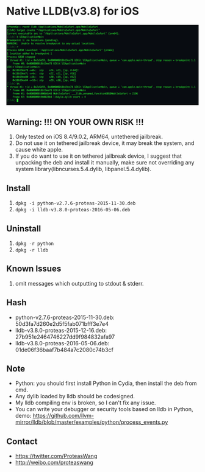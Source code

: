 # Native LLDB(v3.8) for iOS

![](./lldb-iOS.png)

## Warning: !!! ON YOUR OWN RISK !!!
1. Only tested on iOS 8.4/9.0.2, ARM64, untethered jailbreak.
2. Do not use it on tethered jailbreak device, it may break the system, and cause white apple.
3. If you do want to use it on tethered jailbreak device, I suggest that unpacking the deb and install it manually, make sure not overriding any system library(libncurses.5.4.dylib, libpanel.5.4.dylib).

## Install
1. `dpkg -i python-v2.7.6-proteas-2015-11-30.deb`
2. `dpkg -i lldb-v3.8.0-proteas-2016-05-06.deb`

## Uninstall
1. `dpkg -r python`
2. `dpkg -r lldb`

## Known Issues
1. omit messages which outputting to stdout & stderr.

## Hash
* python-v2.7.6-proteas-2015-11-30.deb: 50d3fa7d260e2d5f5fab071bfff3e7e4
* lldb-v3.8.0-proteas-2015-12-16.deb:   27b951e2464746227dd9f984832afa97
* lldb-v3.8.0-proteas-2016-05-06.deb:   01de06f36baaf7b484a7c2080c74b3cf

## Note
* Python: you should first install Python in Cydia, then install the deb from cmd.
* Any dylib loaded by lldb should be codesigned.
* My lldb compiling env is broken, so I can't fix any issue.
* You can write your debugger or security tools based on lldb in Python, demo: https://github.com/llvm-mirror/lldb/blob/master/examples/python/process_events.py

## Contact
* https://twitter.com/ProteasWang
* http://weibo.com/proteaswang


